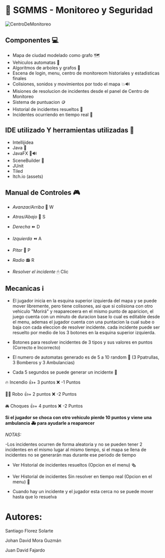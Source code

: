 # 🚓 SGMMS - Monitoreo y Seguridad
![CentroDeMonitoreo](https://github.com/user-attachments/assets/8653fff3-77a4-43ed-a675-4f2d5d766473)



## Componentes 💻

- Mapa de ciudad modelado como grafo 🗺
- Vehiculos automatas 🚗
- Algoritmos de arboles y grafos 🌲
- Escena de login, menu, centro de monitoreom historiales y estadisticas finales 
- Colisiones, sonidos y movimientos por todo el mapa 💥🔊
- Misiones de resolucion de incidentes desde el panel de Centro de Monitoreo 
- Sistema de puntuacion 🪙
- Historial de incidentes resueltos 📜
- Incidentes ocurriendo en tiempo real 📜

## IDE utilizado Y herramientas utilizadas 🧰

- Intellijidea
- Java 🍵
- JavaFX  🍵🔊
- SceneBuilder  📜
- JUnit  
- Tiled
- Itch.io (assets)
  
## Manual de Controles 🎮

- *Avanzar/Arriba* 🔼 
W

- *Atras/Abajo* 🔽
S

- *Derecha* ⏩
D

- *Izquierda*  ⏪ 
A

- *Pitar* 🔔
P

- *Radio* 📻
R

- *Resolver el incidente* 🖱
  Clic

## Mecanicas ℹ

- El jugador inicia en la esquina superior izquierda del mapa y se puede mover libremente, pero tiene colisones, asi que si colisiona con otro vehiculo "Morirá" y reapareceera en el mismo punto de aparicion, el juego cuenta con un minuto de duracion base lo cual es editable desde el menu, ademas el jugador cuenta con una puntacion la cual sube o baja con cada eleccion de resolver incidente. cada incidente puede ser resuelto por medio de los 3 botones en la esquina superior izquierda. 
  
- Botones para resolver incidentes de 3 tipos y sus valores en puntos (Correcto e Incorrecto)

- El numero de automatas generado es de 5 a 10 random 🎲 (3 Ppatrullas, 3 Bomberos y 3 Ambulancias)
  
- Cada 5 segundos se puede generar un incidente 🔔

🔥 Incendio       👍+ 3 puntos  ❌ -1 Puntos 

👮‍♂ Robo           👍+ 2 puntos  ❌ -2 Puntos

🚘 Choques        👍+ 4 puntos  ❌ -2 Puntos

**Si el jugador se choca con otro vehiculo pierde 10 puntos y viene una ambulancia 🚑 para ayudarle a reaparecer** 

*NOTAS:* 

-Los incidentes ocurren de forma aleatoria y no se pueden tener 2 incidentes en el mismo lugar al mismo tiempo, si el mapa se llena de incidentes no se generarán mas durante ese periodo de tiempo

- Ver Historial de incidentes resueltos (Opcion en el menu) 🗞

- Ver Historial de incidentes Sin resolver en tiempo real (Opcion en el menu) 📄

- Cuando hay un incidente y el jugador esta cerca no se puede mover hasta que lo resuelva 


#  Autores: 

Santiago Florez Solarte

Johan David Mora Guzmán

Juan David Fajardo
